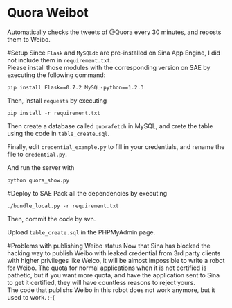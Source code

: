 Quora Weibot
================
Automatically checks the tweets of @Quora every 30 minutes, and reposts them to Weibo.

#Setup
Since `Flask` and `MySQLdb` are pre-installed on Sina App Engine, I did not include them in `requirement.txt`.  
Please install those modules with the corresponding version on SAE by executing the following command:

```
pip install Flask==0.7.2 MySQL-python==1.2.3
```

Then, install `requests` by executing

```
pip install -r requirement.txt
```

Then create a database called `quorafetch` in MySQL, and crete the table using the code in `table_create.sql`.

Finally, edit `credential_example.py` to fill in your credentials, and rename the file to `credential.py`.

And run the server with

```
python quora_show.py
```

#Deploy to SAE
Pack all the dependencies by executing

```
./bundle_local.py -r requirement.txt
```

Then, commit the code by svn.

Upload `table_create.sql` in the PHPMyAdmin page.

#Problems with publishing Weibo status
Now that Sina has blocked the hacking way to publish Weibo with leaked credential from 3rd party clients with higher privileges like Weico, it will be almost impossible to write a robot for Weibo. The quota for normal applications when it is not certified is pathetic, but if you want more quota, and have the application sent to Sina to get it certified, they will have countless reasons to reject yours.  
The code that publishs Weibo in this robot does not work anymore, but it used to work. :-(
